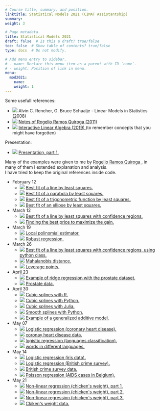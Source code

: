 ```yaml
---
# Course title, summary, and position.
linktitle: Statistical Models 2021 (CIMAT Assistantship)
summary:
weight: 3

# Page metadata.
title: Statistical Models 2021
draft: false  # Is this a draft? true/false
toc: false  # Show table of contents? true/false
type: docs  # Do not modify.

# Add menu entry to sidebar.
# - name: Declare this menu item as a parent with ID `name`.
# - weight: Position of link in menu.
menu:
  mod2021:
    name:
    weight: 1
---
```


Some usefull references:

<ul>
  <li>
    <span class="inline-svg"> <img src="book.svg"/>
      Alvin C. Rencher, G. Bruce Schaalje - Linear Models in Statistics (2008)
    </span>
  </li>
  <li>
    <span class="inline-svg"> <img src="book.svg"/>
      <a href="Notas_Rogelio(2011).pdf">
        Notes of Rogelio Ramos Quiroga (2011)
      </a>
    </span>
  </li>
  <li>
    <span class="inline-svg"> <img src="book.svg"/>
      <a href="https://textbooks.math.gatech.edu/ila/">
        Interactive Linear Algebra (2019)
      </a> (to remember concepts that you might have forgotten)
    </span>
  </li>
</ul>

Presentation:

<ul>
  <li>
    <span class="inline-svg"> <img src="tv.svg"/>
      <a href="Stat_Mod_part_1.pdf">
        Presentation, part 1.
      </a>
    </span>
  </li>
</ul>

Many of the examples were given to me by
<a
  href="https://www.cimat.mx/es/Rogelio_Ramos_Quiroga"
  target="_blank">
   Rogelio Ramos Quiroga
</a>, in many of them I extended explanation and analysis. <br>
I have tried to keep the original references inside code.

<ul>
  <li>
    February 12
    <ul>
      <li>
	      <span class="inline-svg"> <img src="python-logo.svg"/>
          <a href="1_best_fit_line.py">
            Best fit of a line by least squares.
          </a>
	      </span>
      </li>
      <li>
	      <span class="inline-svg"> <img src="python-logo.svg"/>
          <a href="2_best_fit_parabola.py">
            Best fit of a parabola by least squares.
          </a>
	      </span>
      </li>
      <li>
	      <span class="inline-svg"> <img src="python-logo.svg"/>
          <a href="3_best_fit_trigonometric_function.py">
            Best fit of a trigonometric function by least squares.
          </a>
	      </span>
      </li>
      <li>
	      <span class="inline-svg"> <img src="python-logo.svg"/>
          <a href="4_best_fit_ellipse.py">
            Best fit of an ellipse by least squares.
          </a>
	      </span>
      </li>
    </ul>
  </li>
  <li>
    March 12
    <ul>
      <li>
	      <span class="inline-svg"> <img src="python-logo.svg"/>
          <a href="5_best_fit_line_2.py">
            Best fit of a line by least squares with confidence regions.
          </a>
	      </span>
      </li>
      <li>
	      <span class="inline-svg"> <img src="python-logo.svg"/>
          <a href="9_maximizing_ gain_problem.py">
            Finding the best price to maximize the gain.
          </a>
	      </span>
      </li>
    </ul>
  </li>
  <li>
    March 19
    <ul>
      <li>
	      <span class="inline-svg"> <img src="python-logo.svg"/>
          <a href="11_local_poly_regression.py">
            Local polinomial estimator.
          </a>
	      </span>
      </li>
      <li>
	      <span class="inline-svg"> <img src="python-logo.svg"/>
          <a href="12_robust_regression.py">
            Robust regression.
          </a>
	      </span>
      </li>
    </ul>
  </li>
  <li>
    March 26
    <ul>
      <li>
	      <span class="inline-svg"> <img src="python-logo.svg"/>
          <a href="5_best_fit_line_2_with_objects.py">
            Best fit of a line by least squares with confidence regions, using python class.
          </a>
	      </span>
      </li>
      <li>
	      <span class="inline-svg"> <img src="python-logo.svg"/>
          <a href="6_Mahalanobis_distance.py">
            Mahalanobis distance.
          </a>
	      </span>
      </li>
      <li>
	      <span class="inline-svg"> <img src="python-logo.svg"/>
          <a href="7_leverage_points.py">
            Leverage points.
          </a>
	      </span>
      </li>
    </ul>
  </li>
  <li>
    April 23
    <ul>
      <li>
	      <span class="inline-svg"> <img src="python-logo.svg"/>
          <a href="16_ridge_regression.py">
            Example of ridge regression with the prostate dataset.
          </a>
	      </span>
      </li>
      <li>
	      <span class="inline-svg"> <img src="database.svg"/>
          <a href="prostate_dataset.txt">
            Prostate data.
          </a>
	      </span>
      </li>
    </ul>
  </li>
  <li>
    April 30
    <ul>
      <li>
	      <span class="inline-svg"> <img src="R_logo.svg"/>
          <a href="10_splines.pdf">
            Cubic splines with R.
          </a>
	      </span>
      </li>
      <li>
	      <span class="inline-svg"> <img src="Python-logo.svg"/>
          <a href="10_splines.py">
            Cubic splines with Python.
          </a>
	      </span>
      </li>
      <li>
	      <span class="inline-svg"> <img src="julia-dots.svg"/>
          <a href="10_splines.jl">
            Cubic splines with Julia.
          </a>
	      </span>
      </li>
      <li>
        <span class="inline-svg"> <img src="Python-logo.svg"/>
          <a href="13_smooth_splines.py">
            Smooth splines with Python.
          </a>
        </span>
      </li>
      <li>
	      <span class="inline-svg"> <img src="Python-logo.svg"/>
          <a href="15_gam_example_wage.py">
            Example of a generalized additive model.
          </a>
	      </span>
      </li>
    </ul>
  </li>
  <li>
    May 07
    <ul>
      <li>
	      <span class="inline-svg"> <img src="Python-logo.svg"/>
          <a href="17_logistic_regression_heart_disease.py">
            Logistic regression (coronary heart disease).
          </a>
	      </span>
      </li>
      <li>
	      <span class="inline-svg"> <img src="database.svg"/>
          <a href="Heart_Disease_vs_Age.csv">
            coronay heart disease data.
          </a>
	      </span>
      </li>
      <li>
	      <span class="inline-svg"> <img src="Python-logo.svg"/>
          <a href="19_logistic_regression_languages_classification.py">
            logistic regression (languages classification).
          </a>
	      </span>
      </li>
      <li>
	      <span class="inline-svg"> <img src="database.svg"/>
          <a href="words_languages.csv">
            words in different languages.
          </a>
	      </span>
      </li>
    </ul>
  </li>
  <li>
    May 14
    <ul>
      <li>
	      <span class="inline-svg"> <img src="Python-logo.svg"/>
          <a href="14_logistic_regression_irisdata.py">
            Logistic regression (iris data).
          </a>
	      </span>
      </li>
      <li>
	      <span class="inline-svg"> <img src="Python-logo.svg"/>
          <a href="18_logistic_regression_british_crime_survey.py">
            Logistic regression (British crime survey).
          </a>
	      </span>
      </li>
      <li>
	      <span class="inline-svg"> <img src="database.svg"/>
          <a href="BritishCrimeSurvey2000.sav">
            British crime survey data.
          </a>
	      </span>
      </li>
      <li>
	      <span class="inline-svg"> <img src="Python-logo.svg"/>
          <a href="20_poisson_regression_aids.py">
            Poisson regression (AIDS cases in Belgium).
          </a>
	      </span>
      </li>
    </ul>
  </li>
  <li>
    May 21
    <ul>
      <li>
	      <span class="inline-svg"> <img src="Python-logo.svg"/>
          <a href="21_non_linear_logistic_growth.py">
            Non-linear regression (chicken's weight), part 1.
          </a>
	      </span>
      </li>
      <li>
	      <span class="inline-svg"> <img src="Python-logo.svg"/>
          <a href="21_non_linear_logistic_growth_2.py">
            Non-linear regression (chicken's weight), part 2.
          </a>
	      </span>
      </li>
      <li>
	      <span class="inline-svg"> <img src="Python-logo.svg"/>
          <a href="21_non_linear_logistic_growth_3.py">
            Non-linear regression (chicken's weight), part 3.
          </a>
	      </span>
      </li>
      <li>
	      <span class="inline-svg"> <img src="database.svg"/>
          <a href="ChickWeight.csv">
            Ckiken's weight data.
          </a>
	      </span>
      </li>
    </ul>
  </li>
</ul>
